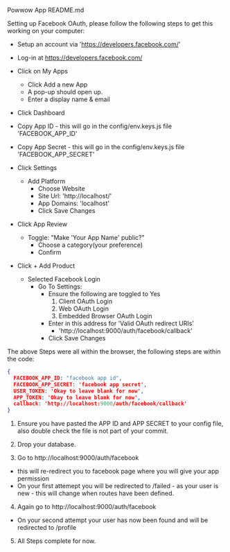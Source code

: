 Powwow App README.md


Setting up Facebook OAuth, please follow the following steps to get this working on your computer:

- Setup an account via 'https://developers.facebook.com/'
- Log-in at https://developers.facebook.com/
- Click on My Apps
  - Click Add a new App
  - A pop-up should open up.
  - Enter a display name & email

- Click Dashboard
 - Copy App ID  - this will go in the config/env.keys.js file 'FACEBOOK_APP_ID'
 - Copy App Secret - this will go in the config/env.keys.js file 'FACEBOOK_APP_SECRET'

- Click Settings
  - Add Platform
    - Choose Website
    - Site Url: 'http://localhost/'
    - App Domains: 'localhost'
    - Click Save Changes

- Click App Review
  - Toggle: "Make 'Your App Name' public?"
    - Choose a category(your preference)
    - Confirm

- Click + Add Product
  - Selected Facebook Login
    - Go To Settings:
      - Ensure the following are toggled to Yes
        1. Client OAuth Login
        2. Web OAuth Login
        3. Embedded Browser OAuth Login
      - Enter in this address for 'Valid OAuth redirect URIs'
        - 'http://localhost:9000/auth/facebook/callback'
      - Click Save Changes

The above Steps were all within the browser, the following steps are within the code:

```json
{
  FACEBOOK_APP_ID: "facebook app id",
  FACEBOOK_APP_SECRET: 'facebook app secret',
  USER_TOKEN: 'Okay to leave blank for now',
  APP_TOKEN: 'Okay to leave blank for now',
  callback: 'http://localhost:9000/auth/facebook/callback'
}
```

1. Ensure you have pasted the APP ID and APP SECRET to your config file, also double check the file is not part of your commit.

2. Drop your database.

3. Go to http://localhost:9000/auth/facebook 
  - this will re-redirect you to facebook page where you will give your app permission
  - On your first attemept you will be redirected to /failed - as your user is new - this will change when routes have been defined.

4. Again go to http://localhost:9000/auth/facebook 
 - On your second attempt your user has now been found and will be redirected to /profile

5. All Steps complete for now.





